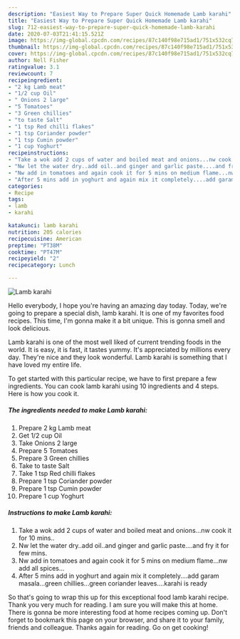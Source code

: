 ```yaml
---
description: "Easiest Way to Prepare Super Quick Homemade Lamb karahi"
title: "Easiest Way to Prepare Super Quick Homemade Lamb karahi"
slug: 712-easiest-way-to-prepare-super-quick-homemade-lamb-karahi
date: 2020-07-03T21:41:15.521Z
image: https://img-global.cpcdn.com/recipes/87c140f98e715ad1/751x532cq70/lamb-karahi-recipe-main-photo.jpg
thumbnail: https://img-global.cpcdn.com/recipes/87c140f98e715ad1/751x532cq70/lamb-karahi-recipe-main-photo.jpg
cover: https://img-global.cpcdn.com/recipes/87c140f98e715ad1/751x532cq70/lamb-karahi-recipe-main-photo.jpg
author: Nell Fisher
ratingvalue: 3.1
reviewcount: 7
recipeingredient:
- "2 kg Lamb meat"
- "1/2 cup Oil"
- " Onions 2 large"
- "5 Tomatoes"
- "3 Green chillies"
- "to taste Salt"
- "1 tsp Red chilli flakes"
- "1 tsp Coriander powder"
- "1 tsp Cumin powder"
- "1 cup Yoghurt"
recipeinstructions:
- "Take a wok add 2 cups of water and boiled meat and onions...nw cook it for 10 mins.."
- "Nw let the water dry..add oil..and ginger and garlic paste....and fry it for few mins."
- "Nw add in tomatoes and again cook it for 5 mins on medium flame...nw add all spices..."
- "After 5 mins add in yoghurt and again mix it completely....add garam masala...green chillies...green coriander leaves....karahi is ready"
categories:
- Recipe
tags:
- lamb
- karahi

katakunci: lamb karahi 
nutrition: 205 calories
recipecuisine: American
preptime: "PT38M"
cooktime: "PT47M"
recipeyield: "2"
recipecategory: Lunch

---
```



![Lamb karahi](https://img-global.cpcdn.com/recipes/87c140f98e715ad1/751x532cq70/lamb-karahi-recipe-main-photo.jpg)

Hello everybody, I hope you're having an amazing day today. Today, we're going to prepare a special dish, lamb karahi. It is one of my favorites food recipes. This time, I'm gonna make it a bit unique. This is gonna smell and look delicious.

Lamb karahi is one of the most well liked of current trending foods in the world. It is easy, it is fast, it tastes yummy. It's appreciated by millions every day. They're nice and they look wonderful. Lamb karahi is something that I have loved my entire life.




To get started with this particular recipe, we have to first prepare a few ingredients. You can cook lamb karahi using 10 ingredients and 4 steps. Here is how you cook it.

<!--inarticleads1-->

##### The ingredients needed to make Lamb karahi:

1. Prepare 2 kg Lamb meat
1. Get 1/2 cup Oil
1. Take  Onions 2 large
1. Prepare 5 Tomatoes
1. Prepare 3 Green chillies
1. Take to taste Salt
1. Take 1 tsp Red chilli flakes
1. Prepare 1 tsp Coriander powder
1. Prepare 1 tsp Cumin powder
1. Prepare 1 cup Yoghurt




<!--inarticleads2-->

##### Instructions to make Lamb karahi:

1. Take a wok add 2 cups of water and boiled meat and onions...nw cook it for 10 mins..
1. Nw let the water dry..add oil..and ginger and garlic paste....and fry it for few mins.
1. Nw add in tomatoes and again cook it for 5 mins on medium flame...nw add all spices...
1. After 5 mins add in yoghurt and again mix it completely....add garam masala...green chillies...green coriander leaves....karahi is ready




So that's going to wrap this up for this exceptional food lamb karahi recipe. Thank you very much for reading. I am sure you will make this at home. There is gonna be more interesting food at home recipes coming up. Don't forget to bookmark this page on your browser, and share it to your family, friends and colleague. Thanks again for reading. Go on get cooking!
